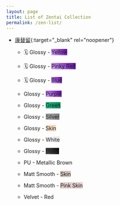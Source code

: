 ```yaml
---
layout: page
title: List of Zentai Collection
permalink: /zen-list/
---
```


- [康替留](https://world.taobao.com/dianpu/149507916.htm){:target="_blank" rel="noopener"}
	- 🗓️ Glossy - <span class="color-sample" style="background: linear-gradient(45deg, rgba(215,164,255,1) 0%, rgba(88,0,157,1) 100%);">Yellow</span>
	- 🗓️ Glossy - <span class="color-sample" style="background: linear-gradient(45deg, rgba(215,164,255,1) 0%, rgba(88,0,157,1) 100%);">Pinky Red</span>
	- 🗓️ Glossy - <span class="color-sample" style="background: linear-gradient(45deg, rgba(215,164,255,1) 0%, rgba(88,0,157,1) 100%);">Blue</span>

	- Glossy - <span class="color-sample" style="background: linear-gradient(45deg, rgba(215,164,255,1) 0%, rgba(88,0,157,1) 100%);">Purple</span>
	- Glossy - <span class="color-sample" style="background: linear-gradient(45deg, rgba(43,190,137,1) 0%, rgba(0,133,85,1) 100%);">Green</span>
	- Glossy - <span class="color-sample" style="background: linear-gradient(45deg, rgba(191,191,191,1) 0%, rgba(119,119,119,1) 100%);">Silver</span>
	- Glossy - <span class="color-sample" style="background: linear-gradient(45deg, rgba(233,224,216,1) 0%, rgba(255,212,173,1) 100%);">Skin</span>
	- Glossy - <span class="color-sample" style="background: linear-gradient(45deg, rgba(255,255,255,1) 0%, rgba(228,228,228,1) 100%);">White</span>
	- Glossy - <span class="color-sample" style="background: linear-gradient(45deg, rgba(83,83,83,1) 13%, rgba(0,0,0,1) 100%);">Black</span>
	- PU - <span class="color-sample" style="background: url(images/zen/pu-metallicbrown.jpg); background-size: contain;">Metallic Brown</span>
	- Matt Smooth - <span class="color-sample" style="background: linear-gradient(45deg, rgba(214,199,189,1) 13%, rgba(214,199,189,1) 100%);">Skin</span>
	- Matt Smooth - <span class="color-sample" style="background: linear-gradient(45deg, rgba(227,204,202,1) 13%, rgba(227,204,202,1) 100%);">Pink Skin</span>
	- Velvet - <span class="color-sample" style="background: url(images/zen/velvet-red.jpg); background-size: contain;">Red</span>